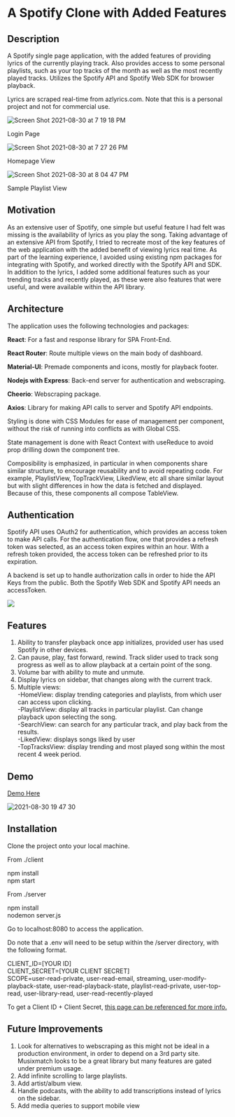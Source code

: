 # A Spotify Clone with Added Features

## Description
A Spotify single page application, with the added features of providing lyrics of the currently playing track. Also provides access to some personal playlists,
such as your top tracks of the month as well as the most recently played tracks. Utilizes the Spotify API and Spotify Web SDK for browser playback.

Lyrics are scraped real-time from azlyrics.com. Note that this is a personal project and not for commercial use. 

![Screen Shot 2021-08-30 at 7 19 18 PM](https://user-images.githubusercontent.com/6644815/131443819-27d3e913-cf24-4cd7-ab8a-455adb8ba03c.png)

Login Page
    
![Screen Shot 2021-08-30 at 7 27 26 PM](https://user-images.githubusercontent.com/6644815/131440549-22f650e1-3d39-4cb9-a724-c61bfb8cc83e.png)

Homepage View

![Screen Shot 2021-08-30 at 8 04 47 PM](https://user-images.githubusercontent.com/6644815/131440580-cc13fd83-6215-47cf-afe9-c966f1962260.png)

Sample Playlist View

## Motivation
As an extensive user of Spotify, one simple but useful feature I had felt was missing is the availability of lyrics as you play the song. Taking advantage of an
extensive API from Spotify, I tried to recreate most of the key features of the web application with the added benefit of viewing lyrics real time. As part of the 
learning experience, I avoided using existing npm packages for integrating with Spotify, and worked directly with the Spotify API and SDK. In addition to the lyrics,
I added some additional features such as your trending tracks and recently played, as these were also features that were useful, and were available within the API library.


## Architecture
The application uses the following technologies and packages:

**React**: For a fast and response library for SPA Front-End.

**React Router**: Route multiple views on the main body of dashboard.

**Material-UI**: Premade components and icons, mostly for playback footer.

**Nodejs with Express**: Back-end server for authentication and webscraping.

**Cheerio**: Webscraping package.

**Axios**: Library for making API calls to server and Spotify API endpoints.

Styling is done with CSS Modules for ease of management per component, without the risk of running into conflicts as with Global CSS.

State management is done with React Context with useReduce to avoid prop drilling down the component tree.

Composibility is emphasized, in particular in when components share similar structure, to encourage reusability and to avoid repeating code. 
For example, PlaylistView, TopTrackView, LikedView, etc all share similar layout but with slight differences in how the data is fetched and displayed. 
Because of this, these components all compose TableView. 

## Authentication

Spotify API uses OAuth2 for authentication, which provides an access token to make API calls. For the authentication flow, one that provides a refresh
token was selected, as an access token expires within an hour. With a refresh token provided, the access token can be refreshed prior to its expiration.

A backend is set up to handle authorization calls in order to hide the API Keys from the public. Both the Spotify Web SDK and Spotify API needs an accessToken.

![](https://developer.spotify.com/assets/AuthG_AuthoriztionCode.png)

## Features

1. Ability to transfer playback once app initializes, provided user has used Spotify in other devices.
2. Can pause, play, fast forward, rewind. Track slider used to track song progress as well as to allow playback at a certain point of the song.
3. Volume bar with ability to mute and unmute.
4. Display lyrics on sidebar, that changes along with the current track.
5. Multiple views:\
    -HomeView: display trending categories and playlists, from which user can access upon clicking.\
    -PlaylistView: display all tracks in particular playlist. Can change playback upon selecting the song.\
    -SearchView: can search for any particular track, and play back from the results.\
    -LikedView: displays songs liked by user\
    -TopTracksView: display trending and most played song within the most recent 4 week period.


## Demo
[Demo Here](https://www.youtube.com/watch?v=8FEpgTdSGag&ab_channel=JinmingHu)

![2021-08-30 19 47 30](https://user-images.githubusercontent.com/6644815/131443643-9bbbb4d1-7717-4f91-a2ec-05a53b656630.gif)

## Installation

Clone the project onto your local machine.

From ./client 

npm install\
npm start

From ./server

npm install\
nodemon server.js

Go to localhost:8080 to access the application.

Do note that a .env will need to be setup within the /server directory, with the following format.

CLIENT_ID=[YOUR ID]\
CLIENT_SECRET=[YOUR CLIENT SECRET]\
SCOPE=user-read-private, user-read-email, streaming, user-modify-playback-state, user-read-playback-state, playlist-read-private, user-top-read, user-library-read, user-read-recently-played

To get a Client ID + Client Secret, [this page can be referenced for more info.](https://developer.spotify.com/documentation/general/guides/app-settings/)

## Future Improvements

1. Look for alternatives to webscraping as this might not be ideal in a production environment, in order to depend on a 3rd party site. Musixmatch
looks to be a great library but many features are gated under premium usage.
2. Add infinite scrolling to large playlists. 
3. Add artist/album view. 
4. Handle podcasts, with the ability to add transcriptions instead of lyrics on the sidebar.
5. Add media queries to support mobile view



 
